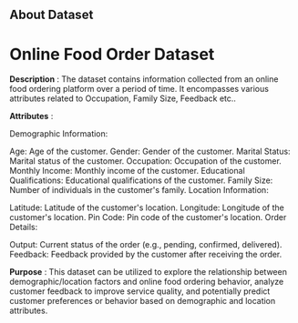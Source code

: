 ## About Dataset

# **Online Food Order Dataset**

 **Description** :
The dataset contains information collected from an online food ordering platform over a period of time. It encompasses various attributes related to Occupation, Family Size, Feedback etc..

 **Attributes** :

Demographic Information:

Age: Age of the customer.
Gender: Gender of the customer.
Marital Status: Marital status of the customer.
Occupation: Occupation of the customer.
Monthly Income: Monthly income of the customer.
Educational Qualifications: Educational qualifications of the customer.
Family Size: Number of individuals in the customer's family.
Location Information:

Latitude: Latitude of the customer's location.
Longitude: Longitude of the customer's location.
Pin Code: Pin code of the customer's location.
Order Details:

Output: Current status of the order (e.g., pending, confirmed, delivered).
Feedback: Feedback provided by the customer after receiving the order.

 **Purpose** :
This dataset can be utilized to explore the relationship between demographic/location factors and online food ordering behavior, analyze customer feedback to improve service quality, and potentially predict customer preferences or behavior based on demographic and location attributes.
